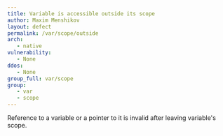 ```yaml
---
title: Variable is accessible outside its scope
author: Maxim Menshikov
layout: defect
permalink: /var/scope/outside
arch:
   - native
vulnerability:
   - None
ddos:
   - None
group_full: var/scope
group:
   - var
   - scope
---
```


Reference to a variable or a pointer to it is invalid after leaving variable's scope.
